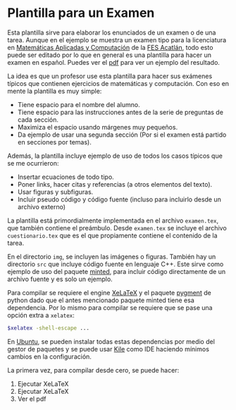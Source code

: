 # Plantilla para un Examen
Esta plantilla sirve para elaborar los enunciados de un examen o de una tarea. Aunque en el ejemplo se muestra un examen tipo para la licenciatura en [Matemáticas Aplicadas y Computación](https://mac.acatlan.unam.mx/) de la [FES Acatlán](https://www.acatlan.unam.mx/), todo esto puede ser editado por lo que en general es una plantilla para hacer un examen en español. Puedes ver el [pdf](examen.pdf) para ver un ejemplo del resultado.

La idea es que un profesor use esta plantilla para hacer sus exámenes típicos que contienen ejercicios de matemáticas y computación. Con eso en mente la plantilla es muy simple:

* Tiene espacio para el nombre del alumno.
* Tiene espacio para las instrucciones antes de la serie de preguntas de cada sección.
* Maximiza el espacio usando márgenes muy pequeños.
* Da ejemplo de usar una segunda sección (Por si el examen está partido en secciones por temas).

Además, la plantilla incluye ejemplo de uso de todos los casos típicos que se me ocurrieron:

* Insertar ecuaciones de todo tipo.
* Poner links, hacer citas y referencias (a otros elementos del texto).
* Usar figuras y subfiguras.
* Incluir pseudo código y código fuente (incluso para incluirlo desde un archivo externo)

La plantilla está primordialmente implementada en el archivo `examen.tex`, que también contiene el preámbulo. Desde `examen.tex` se incluye el archivo `cuestionario.tex` que es el que propiamente contiene el contenido de la tarea.

En el directorio `img`, se incluyen las imágenes o figuras. También hay un directorio `src` que incluye código fuente en lenguaje C++. Este sirve como ejemplo de uso del paquete [minted](https://ctan.org/pkg/minted), para incluir código directamente de un archivo fuente y es solo un ejemplo.

Para compilar se requiere el engine [XeLaTeX](https://tug.org/xetex/) y el paquete [pygment](https://pygments.org/) de python dado que el antes mencionado paquete minted tiene esa dependencia. Por lo mismo para compilar se requiere que se pase una opción extra a `xelatex`:

```bash
$xelatex -shell-escape ...
```

En [Ubuntu](https://ubuntu.com/), se pueden instalar todas estas dependencias por medio del gestor de paquetes y se puede usar [Kile](https://kile.sourceforge.io/) como IDE haciendo mínimos cambios en la configuración.

La primera vez, para compilar desde cero, se puede hacer:

1. Ejecutar XeLaTeX
1. Ejecutar XeLaTeX
1. Ver el pdf

